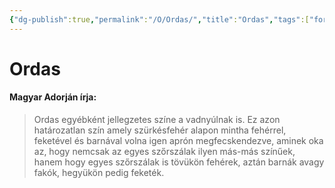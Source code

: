 ```yaml
---
{"dg-publish":true,"permalink":"/O/Ordas/","title":"Ordas","tags":["formatted🟢"],"created":"2023-10-21T03:45","updated":"2023-10-21T03:45"}
---
```



# Ordas

#### Magyar Adorján írja:

> Ordas egyébként jellegzetes színe a vadnyúlnak is. Ez azon határozatlan szín amely szürkésfehér alapon mintha fehérrel, feketével és barnával volna igen aprón megfecskendezve, aminek oka az, hogy nemcsak az egyes szőrszálak ilyen más-más színűek, hanem hogy egyes szőrszálak is tövükön fehérek, aztán barnák avagy fakók, hegyükön pedig feketék.  
